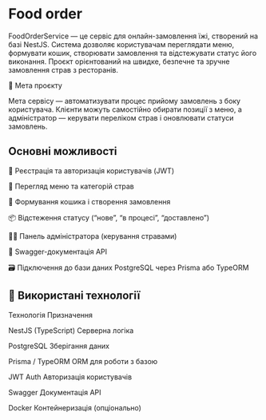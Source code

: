 # Food order

FoodOrderService — це сервіс для онлайн-замовлення їжі, створений на базі NestJS.
Система дозволяє користувачам переглядати меню, формувати кошик, створювати замовлення та відстежувати статус його виконання.
Проєкт орієнтований на швидке, безпечне та зручне замовлення страв з ресторанів.

🎯 Мета проєкту

Мета сервісу — автоматизувати процес прийому замовлень з боку користувача.
Клієнти можуть самостійно обирати позиції з меню, а адміністратор — керувати переліком страв і оновлювати статуси замовлень.

## Основні можливості
👤 Реєстрація та авторизація користувачів (JWT)

🍱 Перегляд меню та категорій страв

🛒 Формування кошика і створення замовлення

📦 Відстеження статусу (“нове”, “в процесі”, “доставлено”)

🧑‍💼 Панель адміністратора (керування стравами)

📘 Swagger-документація API

🗃️ Підключення до бази даних PostgreSQL через Prisma або TypeORM

## 🧠 Використані технології
Технологія	Призначення

NestJS (TypeScript)	Серверна логіка

PostgreSQL	Зберігання даних

Prisma / TypeORM	ORM для роботи з базою

JWT Auth	Авторизація користувачів

Swagger	Документація API

Docker	Контейнеризація (опціонально)
